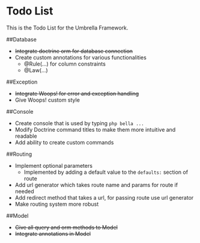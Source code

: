 Todo List
=========

This is the Todo List for the Umbrella Framework.

##Database

* ~~Integrate doctrine orm for database connection~~
* Create custom annotations for various functionalities
    * @Rule(...) for column constraints
    * @Law(...)

##Exception

* ~~Integrate Woops! for error and exception handling~~
* Give Woops! custom style

##Console

* Create console that is used by typing `php bella ...`
* Modify Doctrine command titles to make them more intuitive and readable
* Add ability to create custom commands

##Routing

* Implement optional parameters
    * Implemented by adding a default value to the `defaults:` section of route
* Add url generator which takes route name and params for route if needed
* Add redirect method that takes a url, for passing route use url generator
* Make routing system more robust

##Model

* ~~Give all query and orm methods to Model~~
* ~~Integrate annotations in Model~~
